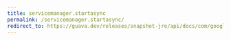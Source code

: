 ```yaml
---
title: servicemanager.startasync
permalink: /servicemanager.startasync/
redirect_to: https://guava.dev/releases/snapshot-jre/api/docs/com/google/common/util/concurrent/ServiceManager.html#startAsync--
---
```

